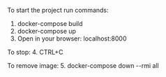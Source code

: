 To start the project run commands:

1. docker-compose build
2. docker-compose up
3. Open in your browser:
    localhost:8000

To stop:
4. CTRL+C

To remove image:
5. docker-compose down --rmi all
